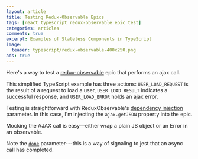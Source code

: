 ```yaml
---
layout: article
title: Testing Redux-Observable Epics
tags: [react typescript redux-observable epic test]
categories: articles
comments: true
excerpt: Examples of Stateless Components in TypeScript
image:
  teaser: typescript/redux-observable-400x250.png
ads: true
---
```


Here's a way to test a [redux-observable](https://redux-observable.js.org/) epic that 
performs an ajax call.

This simplified TypeScript
example has three actions: `USER_LOAD_REQUEST` is the result of a request to load a user, 
`USER_LOAD_RESULT` indicates a successful response, and `USER_LOAD_ERROR` holds an 
ajax error.

<script src="https://gist.github.com/mikebridge/7509ca969e4e33f18149432257fbe8fd.js"></script>

Testing is straightforward with ReduxObservable's 
[dependency injection](https://redux-observable.js.org/docs/recipes/InjectingDependenciesIntoEpics.html) 
parameter.  In this case, I'm injecting the `ajax.getJSON` property into the epic.

Mocking the AJAX call is easy—either wrap a plain JS object or an Error in an observable.

<script src="https://gist.github.com/mikebridge/b27933835ddb87b9d859e37419b36801.js"></script>

Note the [`done`](https://facebook.github.io/jest/docs/asynchronous.html) parameter---this is a way of 
signaling to jest that an async call has completed.




